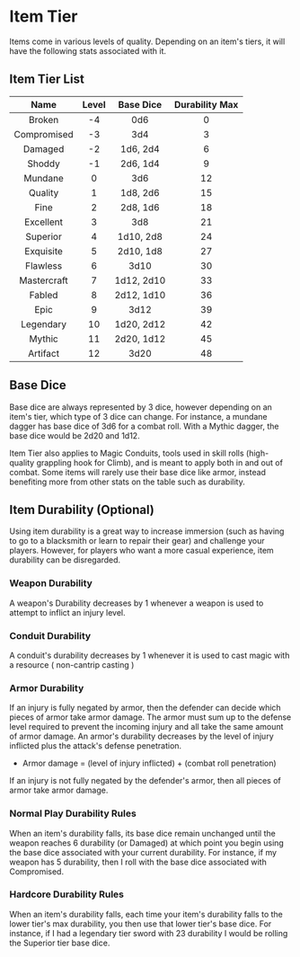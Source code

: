 # Item Tier

Items come in various levels of quality. Depending on an item's tiers, it will have the following stats associated with it.

## Item Tier List

|    Name     | Level | Base Dice  | Durability Max |
| :---------: | :---: | :--------: | :------------: |
|   Broken    |  -4   |    0d6     |       0        |
| Compromised |  -3   |    3d4     |       3        |
|   Damaged   |  -2   |  1d6, 2d4  |       6        |
|   Shoddy    |  -1   |  2d6, 1d4  |       9        |
|   Mundane   |   0   |    3d6     |       12       |
|   Quality   |   1   |  1d8, 2d6  |       15       |
|    Fine     |   2   |  2d8, 1d6  |       18       |
|  Excellent  |   3   |    3d8     |       21       |
|  Superior   |   4   | 1d10, 2d8  |       24       |
|  Exquisite  |   5   | 2d10, 1d8  |       27       |
|  Flawless   |   6   |    3d10    |       30       |
| Mastercraft |   7   | 1d12, 2d10 |       33       |
|   Fabled    |   8   | 2d12, 1d10 |       36       |
|    Epic     |   9   |    3d12    |       39       |
|  Legendary  |  10   | 1d20, 2d12 |       42       |
|   Mythic    |  11   | 2d20, 1d12 |       45       |
|  Artifact   |  12   |    3d20    |       48       |

## Base Dice

Base dice are always represented by 3 dice, however depending on an item's tier, which type of 3 dice can change. For instance, a mundane dagger has base dice of 3d6 for a combat roll. With a Mythic dagger, the base dice would be 2d20 and 1d12.

Item Tier also applies to Magic Conduits, tools used in skill rolls (high-quality grappling hook for Climb), and is meant to apply both in and out of combat. Some items will rarely use their base dice like armor, instead benefiting more from other stats on the table such as durability.

## Item Durability (Optional)

Using item durability is a great way to increase immersion (such as having to go to a blacksmith or learn to repair their gear) and challenge your players. However, for players who want a more casual experience, item durability can be disregarded.

### Weapon Durability

A weapon's Durability decreases by 1 whenever a weapon is used to attempt to inflict an injury level.

### Conduit Durability

A conduit's durability decreases by 1 whenever it is used to cast magic with a resource ( non-cantrip casting )

### Armor Durability

If an injury is fully negated by armor, then the defender can decide which pieces of armor take armor damage. The armor must sum up to the defense level required to prevent the incoming injury and all take the same amount of armor damage. An armor's durability decreases by the level of injury inflicted plus the attack's defense penetration.

- Armor damage = (level of injury inflicted) + (combat roll penetration)

If an injury is not fully negated by the defender's armor, then all pieces of armor take armor damage.

### Normal Play Durability Rules

When an item's durability falls, its base dice remain unchanged until the weapon reaches 6 durability (or Damaged) at which point you begin using the base dice associated with your current durability. For instance, if my weapon has 5 durability, then I roll with the base dice associated with Compromised.

### Hardcore Durability Rules

When an item's durability falls, each time your item's durability falls to the lower tier's max durability, you then use that lower tier's base dice. For instance, if I had a legendary tier sword with 23 durability I would be rolling the Superior tier base dice.
